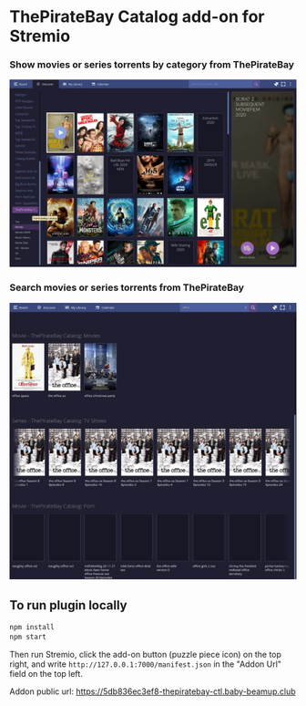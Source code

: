# ThePirateBay Catalog add-on for Stremio

### Show movies or series torrents by category from ThePirateBay

![showTorrents](screenshots/thepiratebay-catalog.png)


### Search movies or series torrents from ThePirateBay

![showTorrents](screenshots/search.png)


## To run plugin locally

```bash
npm install
npm start
```

Then run Stremio, click the add-on button (puzzle piece icon) on the top right, and write `http://127.0.0.1:7000/manifest.json` in the "Addon Url" field on the top left.

Addon public url: https://5db836ec3ef8-thepiratebay-ctl.baby-beamup.club
